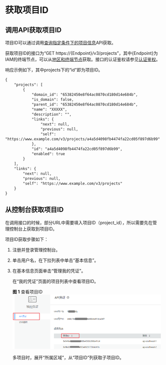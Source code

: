 # 获取项目ID<a name="dcs-api-0312045"></a>

## 调用API获取项目ID<a name="section1691341861315"></a>

项目ID可以通过调用[查询指定条件下的项目信息](https://support.huaweicloud.com/api-iam/iam_06_0001.html)API获取。

获取项目ID的接口为“GET https://\{Endpoint\}/v3/projects”，其中\{Endpoint\}为IAM的终端节点，可以从[地区和终端节点](https://developer.huaweicloud.com/dev/endpoint)获取。接口的认证鉴权请参见[认证鉴权](认证鉴权.md)。

响应示例如下，其中projects下的“id”即为项目ID。

```
{
    "projects": [
        {
            "domain_id": "65382450e8f64ac0870cd180d14e684b",
            "is_domain": false,
            "parent_id": "65382450e8f64ac0870cd180d14e684b",
            "name": "XXXXX",
            "description": "",
            "links": {
                "next": null,
                "previous": null,
                "self": "https://www.example.com/v3/projects/a4a5d4098fb4474fa22cd05f897d6b99"
            },
            "id": "a4a5d4098fb4474fa22cd05f897d6b99",
            "enabled": true
        }
    ],
    "links": {
        "next": null,
        "previous": null,
        "self": "https://www.example.com/v3/projects"
    }
}
```

## 从控制台获取项目ID<a name="section751154684517"></a>

在调用接口的时候，部分URL中需要填入项目ID（project\_id），所以需要先在管理控制台上获取到项目ID。

项目ID获取步骤如下：

1.  注册并登录管理控制台。
2.  单击用户名，在下拉列表中单击“基本信息”。
3.  在基本信息页面单击“管理我的凭证”。

    在“我的凭证”页面的项目列表中查看项目ID。

    **图 1**  查看项目ID<a name="fig48412424201120"></a>  
    ![](figures/查看项目ID.png "查看项目ID")

    多项目时，展开“所属区域”，从“项目ID”列获取子项目ID。


